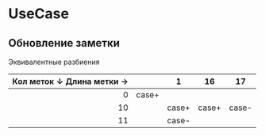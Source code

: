 # UseCase
## Обновление заметки

Эквивалентные разбиения

|Кол меток ↓ Длина метки →| | 1 | 16 | 17 |
|---:|-------|---|---|---|
| 0  | case+ ||||
| 10 |       | case+ | case+ | case- |
| 11 |       | case- ||||